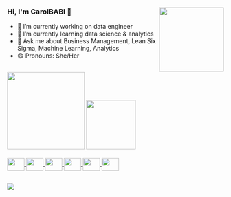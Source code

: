 ### Hi, I'm CarolBABI 👋<img align="right" height="150em" src="https://cdn.discordapp.com/attachments/889926514525736964/889926727130820638/carol_babi.gif">
- 🔭 I’m currently working on data engineer
- 🌱 I’m currently learning data science & analytics
- 💬 Ask me about Business Management, Lean Six Sigma, Machine Learning, Analytics
- 😄 Pronouns: She/Her 

##
 <div>
  <a href="https://github.com/carolbabi">
  <img height="180em" src="https://github-readme-stats.vercel.app/api?username=carolbabi&show_icons=true&theme=radical&include_all_commits=true&count_private=true"/>
  <img height="115em" src="https://github-readme-stats.vercel.app/api/top-langs/?username=carolbabi&layout=compact&langs_count=7&theme=radical"/>
</div>
  
<div style="display: inline_block"><br>
  <img align="center" height="30" width="40" src="https://cdn.jsdelivr.net/gh/devicons/devicon/icons/python/python-original.svg">
  <img align="center" height="30" width="40" src="https://cdn.jsdelivr.net/gh/devicons/devicon/icons/r/r-original.svg">
  <img align="center" height="30" width="40" src="https://cdn.jsdelivr.net/gh/devicons/devicon/icons/rstudio/rstudio-original.svg">
  <img align="center" height="30" width="40" src="https://cdn.jsdelivr.net/gh/devicons/devicon/icons/minitab/minitab-original.svg">
  <img align="center" height="30" width="40" src="https://cdn.jsdelivr.net/gh/devicons/devicon/icons/trello/trello-plain.svg">
  <img align="center" height="30" width="40" src="https://cdn.jsdelivr.net/gh/devicons/devicon/icons/canva/canva-original.svg"> 
  
</div>

##
<div> 

  <a href="https://www.linkedin.com/in/caroline-souza-management/" target="_blank"><img src="https://img.shields.io/badge/-LinkedIn-%230077B5?style=for-the-badge&logo=linkedin&logoColor=white" target="_blank"></a>   
